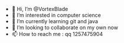 - 👋 Hi, I’m @VortexBlade
- 👀 I’m interested in computer science
- 🌱 I’m currently learning git and java
- 💞️ I’m looking to collaborate on my own now
- 📫 How to reach me : qq 1257475904

<!---
VortexBlade/VortexBlade is a ✨ special ✨ repository because its `README.md` (this file) appears on your GitHub profile.
You can click the Preview link to take a look at your changes.
--->
